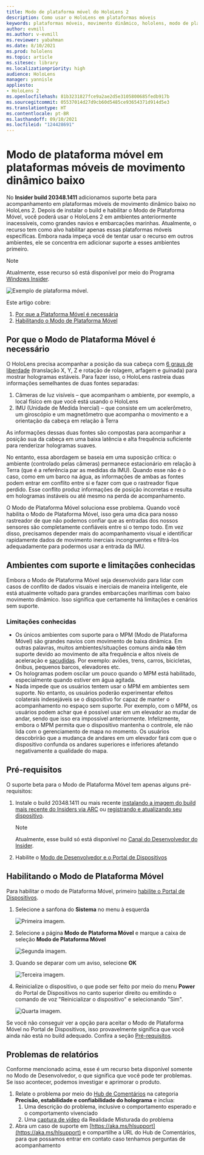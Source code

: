 ```yaml
---
title: Modo de plataforma móvel do HoloLens 2
description: Como usar o HoloLens em plataformas móveis
keywords: plataformas móveis, movimento dinâmico, hololens, modo de plataforma móvel
author: evmill
ms.author: v-evmill
ms.reviewer: yabahman
ms.date: 8/10/2021
ms.prod: hololens
ms.topic: article
ms.sitesec: library
ms.localizationpriority: high
audience: HoloLens
manager: yannisle
appliesto:
- HoloLens 2
ms.openlocfilehash: 81b3231827fce9a2ae2d5e3105800685fedb917b
ms.sourcegitcommit: 05537014d27d9cb60d5485ce93654371d914d5e3
ms.translationtype: HT
ms.contentlocale: pt-BR
ms.lasthandoff: 09/10/2021
ms.locfileid: "124428691"
---
```

# <a name="moving-platform-mode-on-low-dynamic-motion-moving-platforms"></a>Modo de plataforma móvel em plataformas móveis de movimento dinâmico baixo

No **Insider build 20348.1411** adicionamos suporte beta para acompanhamento em plataformas móveis de movimento dinâmico baixo no HoloLens 2. Depois de instalar o build e habilitar o Modo de Plataforma Móvel, você poderá usar o HoloLens 2 em ambientes anteriormente inacessíveis, como grandes navios e embarcações marinhas. Atualmente, o recurso tem como alvo habilitar apenas essas plataformas móveis específicas. Embora nada impeça você de tentar usar o recurso em outros ambientes, ele se concentra em adicionar suporte a esses ambientes primeiro.

> [!NOTE]
> Atualmente, esse recurso só está disponível por meio do Programa [Windows Insider](hololens-insider.md).

![Exemplo de plataforma móvel.](./images/mpm-compare.gif)

Este artigo cobre:

1. [Por que a Plataforma Móvel é necessária](#why-moving-platform-mode-is-necessary)
1. [Habilitando o Modo de Plataforma Móvel](#enabling-moving-platform-mode)

## <a name="why-moving-platform-mode-is-necessary"></a>Por que o Modo de Plataforma Móvel é necessário

O HoloLens precisa acompanhar a posição da sua cabeça com [6 graus de liberdade](https://en.wikipedia.org/wiki/Six_degrees_of_freedom) (translação X, Y, Z e rotação de rolagem, arfagem e guinada) para mostrar hologramas estáveis. Para fazer isso, o HoloLens rastreia duas informações semelhantes de duas fontes separadas:

1. Câmeras de luz visíveis – que acompanham o ambiente, por exemplo, a local físico em que você está usando o HoloLens
1. IMU (Unidade de Medida Inercial) – que consiste em um acelerômetro, um giroscópio e um magnetômetro que acompanha o movimento e a orientação da cabeça em relação à Terra

As informações dessas duas fontes são compostas para acompanhar a posição sua da cabeça em uma baixa latência e alta frequência suficiente para renderizar hologramas suaves.

No entanto, essa abordagem se baseia em uma suposição crítica: o ambiente (controlado pelas câmeras) permanece estacionário em relação à Terra (que é a referência par as medidas da IMU). Quando esse não é o caso, como em um barco na água, as informações de ambas as fontes podem entrar em conflito entre si e fazer com que o rastreador fique perdido. Esse conflito produz informações de posição incorretas e resulta em hologramas instáveis ou até mesmo na perda de acompanhamento.

O Modo de Plataforma Móvel soluciona esse problema. Quando você habilita o Modo de Plataforma Móvel, isso gera uma dica para nosso rastreador de que não podemos confiar que as entradas dos nossos sensores são completamente confiáveis entre si o tempo todo. Em vez disso, precisamos depender mais do acompanhamento visual e identificar rapidamente dados de movimento inerciais incongruentes e filtrá-los adequadamente para podermos usar a entrada da IMU.

## <a name="supported-environments-and-known-limitations"></a>Ambientes com suporte e limitações conhecidas

Embora o Modo de Plataforma Móvel seja desenvolvido para lidar com casos de conflito de dados visuais e inerciais de maneira inteligente, ele está atualmente voltado para grandes embarcações marítimas com baixo movimento dinâmico. Isso significa que certamente há limitações e cenários sem suporte.

### <a name="known-limitations"></a>Limitações conhecidas

- Os únicos ambientes com suporte para o MPM (Modo de Plataforma Móvel) são grandes navios com movimento de baixa dinâmica. Em outras palavras, muitos ambientes/situações comuns ainda **não** têm suporte devido ao movimento de alta frequência e altos níveis de aceleração e [sacudidas](https://en.wikipedia.org/wiki/Jerk_(physics)). Por exemplo: aviões, trens, carros, bicicletas, ônibus, pequenos barcos, elevadores etc.
- Os hologramas podem oscilar um pouco quando o MPM está habilitado, especialmente quando estiver em água agitada.
- Nada impede que os usuários tentem usar o MPM em ambientes sem suporte. No entanto, os usuários poderão experimentar efeitos colaterais indesejáveis se o dispositivo for capaz de manter o acompanhamento no espaço sem suporte. Por exemplo, com o MPM, os usuários podem achar que é possível usar em um elevador ao mudar de andar, sendo que isso era impossível anteriormente. Infelizmente, embora o MPM permita que o dispositivo mantenha o controle, ele não lida com o gerenciamento de mapa no momento. Os usuários descobrirão que a mudança de andares em um elevador fará com que o dispositivo confunda os andares superiores e inferiores afetando negativamente a qualidade do mapa.

## <a name="prerequisites"></a>Pré-requisitos

O suporte beta para o Modo de Plataforma Móvel tem apenas alguns pré-requisitos:

1. Instale o build 20348.1411 ou mais recente [instalando a imagem do build mais recente do Insiders via ARC](hololens-insider.md#ffu-download-and-flash-directions) ou [registrando e atualizando seu dispositivo](hololens-insider.md#start-receiving-insider-builds).

   > [!NOTE]
   > Atualmente, esse build só está disponível no [Canal do Desenvolvedor do Insider](hololens-insider.md#start-receiving-insider-builds).

2. Habilite o [Modo de Desenvolvedor e o Portal de Dispositivos](/mixed-reality/develop/platform-capabilities-and-apis/using-the-windows-device-portal)

## <a name="enabling-moving-platform-mode"></a>Habilitando o Modo de Plataforma Móvel

Para habilitar o modo de Plataforma Móvel, primeiro [habilite o Portal de Dispositivos](/windows/mixed-reality/develop/platform-capabilities-and-apis/using-the-windows-device-portal).

1. Selecione a sanfona do **Sistema** no menu à esquerda

   ![Primeira imagem.](.\images\mpm-01.png)

2. Selecione a página **Modo de Plataforma Móvel** e marque a caixa de seleção **Modo de Plataforma Móvel**

    ![Segunda imagem.](.\images\mpm-02.png)

3. Quando se deparar com um aviso, selecione **OK**

   ![Terceira imagem.](.\images\mpm-03.png)

4. Reinicialize o dispositivo, o que pode ser feito por meio do menu **Power** do Portal de Dispositivos no canto superior direito ou emitindo o comando de voz &quot;Reinicializar o dispositivo&quot; e selecionando &quot;Sim&quot;.

   ![Quarta imagem.](.\images\mpm-04.png)

Se você não conseguir ver a opção para aceitar o Modo de Plataforma Móvel no Portal de Dispositivos, isso provavelmente significa que você ainda não está no build adequado. Confira a seção [Pré-requisitos](#prerequisites).

## <a name="reporting-issues"></a>Problemas de relatórios

Conforme mencionado acima, esse é um recurso beta disponível somente no Modo de Desenvolvedor, o que significa que você pode ter problemas. Se isso acontecer, podemos investigar e aprimorar o produto.

1. Relate o problema por meio do [Hub de Comentários](hololens-feedback.md) na categoria **Precisão, estabilidade e confiabilidade do holograma** e inclua:
    1. Uma descrição do problema, inclusive o comportamento esperado e o comportamento vivenciado
    1. Uma [captura de vídeo](holographic-photos-and-videos.md#capture-a-mixed-reality-video) da Realidade Misturada do problema
2.  Abra um caso de suporte em [https://aka.ms/hlsupport](https://aka.ms/hlsupport) e compartilhe a URL do Hub de Comentários, para que possamos entrar em contato caso tenhamos perguntas de acompanhamento